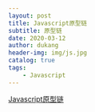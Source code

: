 ```yaml
---
layout: post
title: Javascript原型链
subtitle: 原型链
date: 2020-03-12
author: dukang
header-img: img/js.jpg
catalog: true
tags: 
    - Javascript
---
```


[Javascript原型链](https://juejin.im/post/5d31ea79e51d457778117452)


